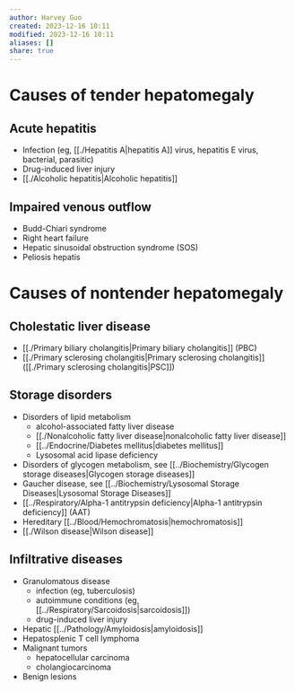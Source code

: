 ```yaml
---
author: Harvey Guo
created: 2023-12-16 10:11
modified: 2023-12-16 10:11
aliases: []
share: true
---
```


# Causes of tender hepatomegaly
## Acute hepatitis
- Infection (eg, [[./Hepatitis A|hepatitis A]] virus, hepatitis E virus, bacterial, parasitic)
- Drug-induced liver injury
- [[./Alcoholic hepatitis|Alcoholic hepatitis]]
## Impaired venous outflow
- Budd-Chiari syndrome
- Right heart failure
- Hepatic sinusoidal obstruction syndrome (SOS)
- Peliosis hepatis
# Causes of nontender hepatomegaly
## Cholestatic liver disease
- [[./Primary biliary cholangitis|Primary biliary cholangitis]] (PBC)
- [[./Primary sclerosing cholangitis|Primary sclerosing cholangitis]] ([[./Primary sclerosing cholangitis|PSC]])
## Storage disorders
- Disorders of lipid metabolism
	- alcohol-associated fatty liver disease
	- [[./Nonalcoholic fatty liver disease|nonalcoholic fatty liver disease]]
	- [[../Endocrine/Diabetes mellitus|diabetes mellitus]]
	- Lysosomal acid lipase deficiency
- Disorders of glycogen metabolism, see [[../Biochemistry/Glycogen storage diseases|Glycogen storage diseases]]
- Gaucher disease, see [[../Biochemistry/Lysosomal Storage Diseases|Lysosomal Storage Diseases]]
- [[../Respiratory/Alpha-1 antitrypsin deficiency|Alpha-1 antitrypsin deficiency]] (AAT)
- Hereditary [[../Blood/Hemochromatosis|hemochromatosis]]
- [[./Wilson disease|Wilson disease]]
## Infiltrative diseases
- Granulomatous disease
	- infection (eg, tuberculosis)
	- autoimmune conditions (eg, [[../Respiratory/Sarcoidosis|sarcoidosis]])
	- drug-induced liver injury
- Hepatic [[../Pathology/Amyloidosis|amyloidosis]]
- Hepatosplenic T cell lymphoma
- Malignant tumors
	- hepatocellular carcinoma
	- cholangiocarcinoma
- Benign lesions